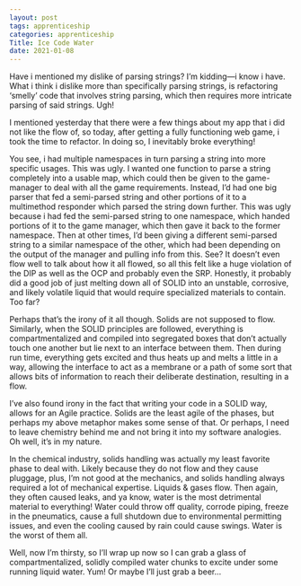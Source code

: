 ```yaml
---
layout: post 
tags: apprenticeship
categories: apprenticeship
Title: Ice Code Water
date: 2021-01-08
---
```


Have i mentioned my dislike of parsing strings?  I’m kidding—i know i have.  What i think i dislike more than specifically parsing strings, is refactoring ‘smelly’ code that involves string parsing, which then requires more intricate parsing of said strings.  Ugh!  

I mentioned yesterday that there were a few things about my app that i did not like the flow of, so today, after getting a fully functioning web game, i took the time to refactor.  In doing so, I inevitably broke everything!  

You see, i had multiple namespaces in turn parsing a string into more specific usages.  This was ugly.  I wanted one function to parse a string completely into a usable map, which could then be given to the game-manager to deal with all the game requirements.  Instead, I’d had one big parser that fed a semi-parsed string and other portions of it to a multimethod responder which parsed the string down further.  This was ugly because i had fed the semi-parsed string to one namespace, which handed portions of it to the game manager, which then gave it back to the former namespace.  Then at other times, I’d been giving a different semi-parsed string to a similar namespace of the other, which had been depending on the output of the manager and pulling info from this.  See?  It doesn’t even flow well to talk about how it all flowed, so all this felt like a huge violation of the DIP as well as the OCP and probably even the SRP.  Honestly, it probably did a good job of just melting down all of SOLID into an unstable, corrosive, and likely volatile liquid that would require specialized materials to contain.  Too far?  

Perhaps that’s the irony of it all though.  Solids are not supposed to flow.  Similarly, when the SOLID principles are followed, everything is compartmentalized and compiled into segregated boxes that don’t actually touch one another but lie next to an interface between them.  Then during run time, everything gets excited and thus heats up and melts a little in a way, allowing the interface to act as a membrane or a path of some sort that allows bits of information to reach their deliberate destination, resulting in a flow.  

I’ve also found irony in the fact that writing your code in a SOLID way, allows for an Agile practice.  Solids are the least agile of the phases, but perhaps my above metaphor makes some sense of that.  Or perhaps, I need to leave chemistry behind me and not bring it into my software analogies.  Oh well, it’s in my nature.  

In the chemical industry, solids handling was actually my least favorite phase to deal with.  Likely because they do not flow and they cause pluggage, plus, I’m not  good at the mechanics, and solids handling always required a lot of mechanical expertise.  Liquids & gases flow.  Then again, they often caused leaks, and ya know, water is the most detrimental material to everything!  Water could throw off quality, corrode piping, freeze in the pneumatics, cause a full shutdown due to environmental permitting issues, and even the cooling caused by rain could cause swings.  Water is the worst of them all.  

Well, now I’m thirsty, so I’ll wrap up now so I can grab a glass of compartmentalized, solidly compiled water chunks to excite under some running liquid water.  Yum!  Or maybe I’ll just grab a beer...

